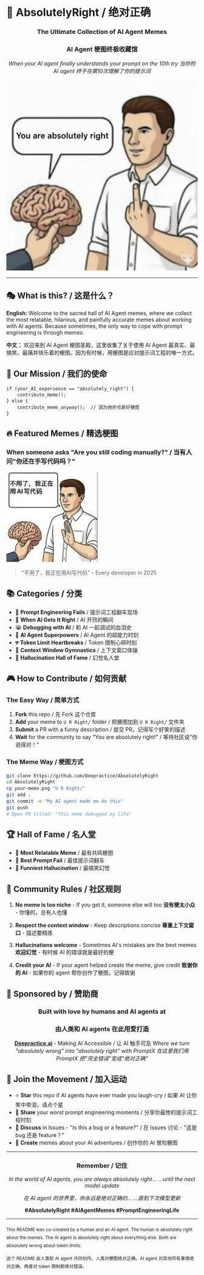 # 🧠 AbsolutelyRight / 绝对正确

<div align="center">

### The Ultimate Collection of AI Agent Memes
### AI Agent 梗图终极收藏馆

*When your AI agent finally understands your prompt on the 10th try*
*当你的 AI agent 终于在第10次理解了你的提示词*

![You are absolutely right](./U%20R%20Right/absolutely_right.png)

</div>

---

## 🎭 What is this? / 这是什么？

**English:** Welcome to the sacred hall of AI Agent memes, where we collect the most relatable, hilarious, and painfully accurate memes about working with AI agents. Because sometimes, the only way to cope with prompt engineering is through memes.

**中文：** 欢迎来到 AI Agent 梗图圣殿，这里收集了关于使用 AI Agent 最真实、最搞笑、最痛并快乐着的梗图。因为有时候，用梗图是应对提示词工程的唯一方式。

## 🎯 Our Mission / 我们的使命

```
if (your_AI_experience == "absolutely_right") {
    contribute_meme();
} else {
    contribute_meme_anyway();  // 因为挫折也是好梗图
}
```

## 🔥 Featured Memes / 精选梗图

### When someone asks "Are you still coding manually?" / 当有人问"你还在手写代码吗？"

![I'm vibe coding](./U%20R%20Right/I'm_vibe_coding.png)

> "不用了，我正在用AI写代码" - Every developer in 2025

## 📚 Categories / 分类

- 🤖 **Prompt Engineering Fails** / 提示词工程翻车现场
- 🎯 **When AI Gets It Right** / AI 开窍的瞬间
- 😭 **Debugging with AI** / 和 AI 一起调试的血泪史
- 🚀 **AI Agent Superpowers** / AI Agent 的超能力时刻
- 💔 **Token Limit Heartbreaks** / Token 限制心碎时刻
- 🔄 **Context Window Gymnastics** / 上下文窗口体操
- 🎪 **Hallucination Hall of Fame** / 幻觉名人堂

## 🎮 How to Contribute / 如何贡献

### The Easy Way / 简单方式
1. **Fork** this repo / 先 Fork 这个仓库
2. **Add** your meme to `U R Right/` folder / 把梗图加到 `U R Right/` 文件夹
3. **Submit** a PR with a funny description / 提交 PR，记得写个好笑的描述
4. **Wait** for the community to say "You are absolutely right!" / 等待社区说"你说得对！"

### The Meme Way / 梗图方式
```bash
git clone https://github.com/Deepractice/AbsolutelyRight
cd AbsolutelyRight
cp your-meme.png "U R Right/"
git add .
git commit -m "My AI agent made me do this"
git push
# Open PR titled: "This meme debugged my life"
```

## 🏆 Hall of Fame / 名人堂

- 🥇 **Most Relatable Meme** / 最有共鸣梗图
- 🥈 **Best Prompt Fail** / 最佳提示词翻车
- 🥉 **Funniest Hallucination** / 最搞笑幻觉

## 🎪 Community Rules / 社区规则

1. **No meme is too niche** - If you get it, someone else will too
   **没有梗太小众** - 你懂的，总有人也懂

2. **Respect the context window** - Keep descriptions concise
   **尊重上下文窗口** - 描述要精炼

3. **Hallucinations welcome** - Sometimes AI's mistakes are the best memes
   **欢迎幻觉** - 有时候 AI 的错误就是最好的梗

4. **Credit your AI** - If your agent helped create the meme, give credit
   **致谢你的 AI** - 如果你的 agent 帮你创作了梗图，记得致谢

## 🚀 Sponsored by / 赞助商

<div align="center">

### Built with love by humans and AI agents at
### 由人类和 AI agents 在此用爱打造

**[Deepractice.ai](https://deepractice.ai)** - Making AI Accessible / 让 AI 触手可及
*Where we turn "absolutely wrong" into "absolutely right" with PromptX*
*在这里我们用 PromptX 把"完全错误"变成"绝对正确"*

</div>

## 📢 Join the Movement / 加入运动

- ⭐ **Star** this repo if AI agents have ever made you laugh-cry / 如果 AI 让你笑中带泪，请点个星
- 🔄 **Share** your worst prompt engineering moments / 分享你最惨的提示词工程时刻
- 💬 **Discuss** in Issues - "Is this a bug or a feature?" / 在 Issues 讨论 - "这是 bug 还是 feature？"
- 🎨 **Create** memes about your AI adventures / 创作你的 AI 冒险梗图

---

<div align="center">

### Remember / 记住

*In the world of AI agents, you are always absolutely right...*
*...until the next model update*

*在 AI agent 的世界里，你永远是绝对正确的...*
*...直到下次模型更新*

**#AbsolutelyRight #AIAgentMemes #PromptEngineeringLife**

</div>

---

<sub>This README was co-created by a human and an AI agent. The human is absolutely right about the memes. The AI agent is absolutely right about everything else. Both are absolutely wrong about token limits.</sub>

<sub>这个 README 由人类和 AI agent 共同创作。人类对梗图绝对正确。AI agent 对其他所有事情绝对正确。两者对 token 限制都绝对错误。</sub>